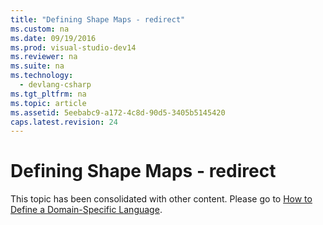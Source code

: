 ```yaml
---
title: "Defining Shape Maps - redirect"
ms.custom: na
ms.date: 09/19/2016
ms.prod: visual-studio-dev14
ms.reviewer: na
ms.suite: na
ms.technology: 
  - devlang-csharp
ms.tgt_pltfrm: na
ms.topic: article
ms.assetid: 5eebabc9-a172-4c8d-90d5-3405b5145420
caps.latest.revision: 24
---
```

# Defining Shape Maps - redirect
This topic has been consolidated with other content. Please go to [How to Define a Domain-Specific Language](../vs140/How-to-Define-a-Domain-Specific-Language.md).
